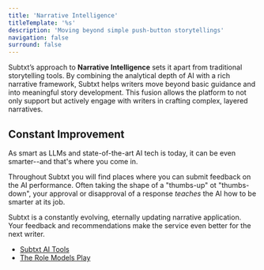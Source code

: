 ```yaml
---
title: 'Narrative Intelligence'
titleTemplate: '%s'
description: 'Moving beyond simple push-button storytellings'
navigation: false
surround: false
---
```


Subtxt’s approach to **Narrative Intelligence** sets it apart from traditional storytelling tools. By combining the analytical depth of AI with a rich narrative framework, Subtxt helps writers move beyond basic guidance and into meaningful story development. This fusion allows the platform to not only support but actively engage with writers in crafting complex, layered narratives.

## Constant Improvement

As smart as LLMs and state-of-the-art AI tech is today, it can be even smarter--and that's where you come in.

Throughout Subtxt you will find places where you can submit feedback on the AI performance. Often taking the shape of a "thumbs-up" ot "thumbs-down", your approval or disapproval of a response _teaches_ the AI how to be smarter at its job.

Subtxt is a constantly evolving, eternally updating narrative application. Your feedback and recommendations make the service even better for the next writer.

- [Subtxt AI Tools](/narrative-intelligence/subtxt-ai-tools)
- [The Role Models Play](/narrative-intelligence/the-role-models-play)